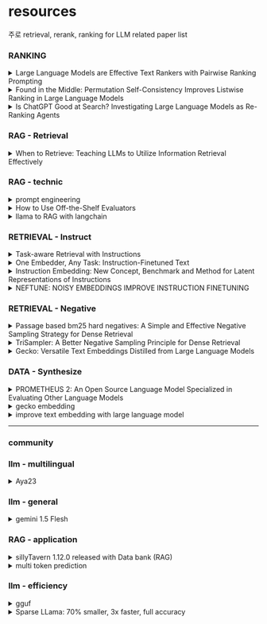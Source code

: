 # resources
주로 retrieval, rerank, ranking for LLM related paper list 

### RANKING
<details>
    <summary>Large Language Models are Effective Text Rankers with Pairwise Ranking Prompting</summary>
    
    - ICLR 2024
    - LLM의 pointwise, listwise, pairwise 의 supervised, unsupervised 성능을 비교함
    - 논문에서는 pointwise(allpair, sorting, sliding)이 가장 효과적임을 보이고, 그중 PRP-sliding이 효과적임
</details>
<details>
    <summary>Found in the Middle: Permutation Self-Consistency Improves Listwise Ranking in Large Language Models</summary>
    
    - NAACL 2024
    - LM listwise ranking에서 lost in the middle을 해결하기 위해 condidate prompting을 permute하고 output들을 aggregate하여 최적(center) ranking을 선택
    - keyword: listwise-ranking LLMs, permutation self-consistency, lost in the middle
</details>
<details>
    <summary>Is ChatGPT Good at Search? Investigating Large Language Models as Re-Ranking Agents</summary>
    
    - EMNLP 2023
    - llm listwise ranking basic paper
    - 주어진 passage들을 [1] [2] [3] 등으로 indexing한 후 순서로 output. context length 제약을 candidate window slide ranking 으로 극복
    - GPT-4 rankGPT > gpt distillated model > 기존 supervised models
    - gpt-4가 학습하지 못한 NovelEval set 제공
    - keyword: 
</details>

### RAG - Retrieval
<details>
    <summary>When to Retrieve: Teaching LLMs to Utilize Information Retrieval Effectively</summary>

    - LLM이 answer를 출력할때 [RET] token을 통해 retrieval context를 줄지 말지 결정한다.
    - 실험적으로 모두 IR을 주지 않거나, 모두 IR을 주는 경우보다 더 높은 성능을 보였음
    - context를 안주는것보다 주는것이 더 성능이 나았음에도, 그 성능이 높지 않았는데 이거 retriver 성능 문제임을 보임 (not retrieve golden context)
</details>

### RAG - technic
<details>
    <summary>prompt engineering</summary>

    - openai tactics for tasks - https://platform.openai.com/docs/guides/prompt-engineering/six-strategies-for-getting-better-results 
    - few-shot prompting - https://www.promptingguide.ai/techniques/fewshot
</details>

<details>
    <summary>How to Use Off-the-Shelf Evaluators</summary>

    - https://docs.smith.langchain.com/old/evaluation/faq/evaluator-implementations 
    - LM as judge 제공 (no label)
</details>

<details>
    <summary>llama to RAG with langchain</summary>

    - https://github.com/langchain-ai/langchain/blob/master/cookbook/Semi_Structured_RAG.ipynb
</details>


### RETRIEVAL - Instruct
<details>
    <summary>Task-aware Retrieval with Instructions</summary>
</details>
<details>
    <summary>One Embedder, Any Task: Instruction-Finetuned Text </summary>
</details>
<details>
    <summary>Instruction Embedding: New Concept, Benchmark and Method for Latent Representations of Instructions</summary>
</details>
<details>
    <summary>NEFTUNE: NOISY EMBEDDINGS IMPROVE INSTRUCTION FINETUNING</summary>
</details>

### RETRIEVAL - Negative
<details>
    <summary>Passage based bm25 hard negatives: A Simple and Effective Negative Sampling Strategy for Dense Retrieval</summary>
</details>
<details>
    <summary>TriSampler: A Better Negative Sampling Principle for Dense Retrieval</summary>
</details>
<details>
    <summary>Gecko: Versatile Text Embeddings Distilled from Large Language Models</summary>
</details>


### DATA - Synthesize
<details>
    <summary>PROMETHEUS 2: An Open Source Language Model Specialized in Evaluating Other Language Models</summary>
</details>
<details>
    <summary>gecko embedding</summary>
</details>
<details>
    <summary>improve text embedding with large language model</summary>
</details>

----
### community

### llm - multilingual 
<details>
    <summary>
        Aya23
    </summary>
    
 * Aya 23: Open Weight Releases to Further Multilingual Progress , https://drive.google.com/file/d/1YKBPo61pnl97C1c_1C2ZVOnPhqf7MLSc/view
 * multilingual instruction data로 findtuned llm. for multilingual llm
 * aya101과 다르게 23 lang만 훈련하고 성능을 높임 (gemini7B, mixtral-8X7B win)
 * pretrained 모델을 aya101과 다르게 mT0 에서 command R을 활용
 * multiingual task + preference evaluation (llm as judge)
</details>

### llm - general
<details>
    <summary>
        gemini 1.5 Flesh
    </summary>
    
 * https://deepmind.google/technologies/gemini/flash/
 * genimi 1.5 pro의 성능은 유지하며 추론 속도 향상한 multi model deepmind model
 * genimi 1.0 ultra를 능가
 * how to flash는 찾아도 잘 안나오는듯
</details>

### RAG - application
<details>
    <summary>
        sillyTavern 1.12.0 released with Data bank (RAG)
    </summary>
    
 * https://docs.sillytavern.app/usage/core-concepts/data-bank/
 * sillyTavern 은 페르소나를 지정하고 쳇봇을 제공하는 서비스
 * 그 중, RAG data bucket을 제공하는데, 특정 모든 chat에서 retrieval 가능한 docs, 특정 페르소나에서만 retrieval docs, 현재 chat에서만 활용가능 한 docs등을 구분할 수 있음
</details>
<details>
    <summary>multi token prediction</summary>
 
  - https://medium.com/@arthur.sedek/metas-breakthrough-multi-token-prediction-technology-40f8e9913edb
  - 한번에 multi head로 여러개의 next tokens들을 학습(추론도 가능) 하는데 속도 효율성 높다. 특정 domain에서 효과가 높다고 함
  - META AI
</details>

### llm - efficiency
<details>
    <summary>
        gguf
    </summary>
    
 - https://github.com/ggerganov/llama.cpp
 - model weight 압축, meta info 포함, quantized model compatibility
</details>
<details>
    <summary>
        Sparse LLama: 70% smaller, 3x faster, full accuracy
    </summary>
    
 - https://www.cerebras.net/blog/introducing-sparse-llama-70-smaller-3x-faster-full-accuracy
 - LLM에서 잘 연구되지 않던 prunning, sparse traning을 통해 donwstream task (특히 code generation, chatbot) 에서 accuracy를 회복함. LLAMA2
 - 지금까지 LLM pruning 연구의 장애물이었던 GPU sparse training을 가능하게 한건 cerebras의 WSEs(Cerebras Wafer Scale Engine) 임.
</details>
